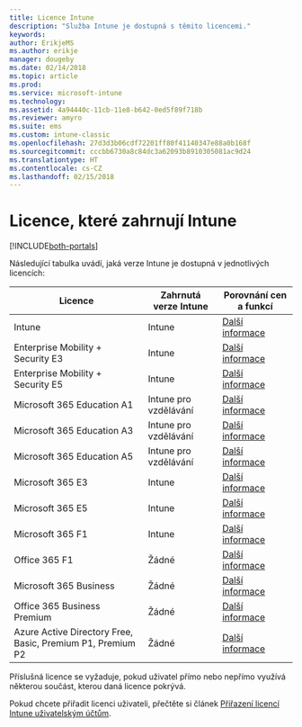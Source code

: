 ```yaml
---
title: Licence Intune
description: "Služba Intune je dostupná s těmito licencemi."
keywords: 
author: ErikjeMS
ms.author: erikje
manager: dougeby
ms.date: 02/14/2018
ms.topic: article
ms.prod: 
ms.service: microsoft-intune
ms.technology: 
ms.assetid: 4a94440c-11cb-11e8-b642-0ed5f89f718b
ms.reviewer: amyro
ms.suite: ems
ms.custom: intune-classic
ms.openlocfilehash: 27d3d3b06cdf72201ff80f41140347e88a0b168f
ms.sourcegitcommit: cccbb6730a8c84dc3a62093b8910305081ac9d24
ms.translationtype: HT
ms.contentlocale: cs-CZ
ms.lasthandoff: 02/15/2018
---
```

# <a name="licenses-that-include-intune"></a>Licence, které zahrnují Intune

[!INCLUDE[both-portals](./includes/note-for-both-portals.md)]

Následující tabulka uvádí, jaká verze Intune je dostupná v jednotlivých licencích:

| Licence | Zahrnutá verze Intune | Porovnání cen a funkcí |
|-----------------------------------------------------------------------|-------------------------------------------------------------|---|
| Intune | Intune | [Další informace](https://www.microsoft.com/en-us/cloud-platform/microsoft-intune-pricing) |
| Enterprise Mobility + Security E3 | Intune | [Další informace](https://www.microsoft.com/en-us/cloud-platform/microsoft-intune-pricing) |
| Enterprise Mobility + Security E5 | Intune | [Další informace](https://www.microsoft.com/en-us/cloud-platform/microsoft-intune-pricing) |
| Microsoft 365 Education A1 | Intune pro vzdělávání | [Další informace](https://www.microsoft.com/en-us/education/buy-license/microsoft365/default.aspx#) |
| Microsoft 365 Education A3 | Intune pro vzdělávání | [Další informace](https://www.microsoft.com/en-us/education/buy-license/microsoft365/default.aspx#) |
| Microsoft 365 Education A5 | Intune pro vzdělávání | [Další informace](https://www.microsoft.com/en-us/education/buy-license/microsoft365/default.aspx#) |
| Microsoft 365 E3 | Intune | [Další informace](https://www.microsoft.com/en-US/microsoft-365/enterprise) |
| Microsoft 365 E5 | Intune | [Další informace](https://www.microsoft.com/en-US/microsoft-365/enterprise) |
| Microsoft 365 F1 | Intune | [Další informace](https://www.microsoft.com/en-us/microsoft-365/enterprise/firstline) |
| Office 365 F1 | Žádné | [Další informace](https://www.microsoft.com/en-us/microsoft-365/enterprise/firstline) |
| Microsoft 365 Business | Žádné | [Další informace](https://www.microsoft.com/en-us/microsoft-365/business) |
| Office 365 Business Premium | Žádné | [Další informace](https://www.microsoft.com/en-us/microsoft-365/business) |
| Azure Active Directory Free, Basic, Premium P1, Premium P2 | Žádné | [Další informace](https://azure.microsoft.com/en-us/pricing/details/active-directory/) |

Příslušná licence se vyžaduje, pokud uživatel přímo nebo nepřímo využívá některou součást, kterou daná licence pokrývá.

Pokud chcete přiřadit licenci uživateli, přečtěte si článek [Přiřazení licencí Intune uživatelským účtům](licenses-assign.md).

